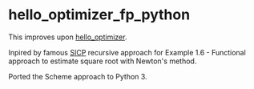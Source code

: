 # hello_optimizer_fp_python

This improves upon [hello_optimizer](https://github.com/nalbarr/hello_optimizer_python).

Inpired by famous [SICP](https://mitpress.mit.edu/sites/default/files/sicp/index.html) recursive approach for Example 1.6 - Functional approach to estimate square root with Newton's method.

Ported the Scheme approach to Python 3.
